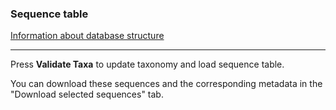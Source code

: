 
### Sequence table

[Information about database structure](https://pr2-database.org/documentation/pr2-structure/)

---

Press **Validate Taxa** to update taxonomy and load sequence table. 

You can download these sequences and the corresponding metadata in the "Download selected sequences" tab.

